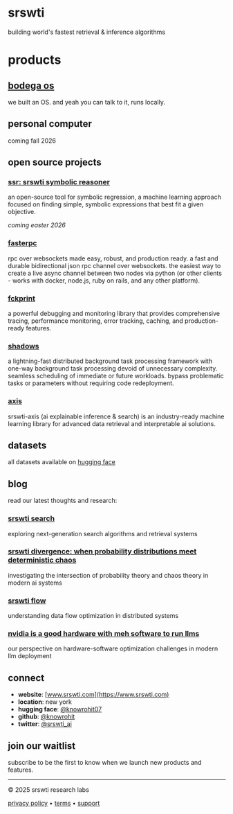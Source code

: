 # srswti

building world's fastest retrieval & inference algorithms

# products

## [bodega os](https://www.srswti.com/bodega)
we built an OS. and yeah you can talk to it, runs locally.  

## personal computer
coming fall 2026



## open source projects

### [ssr: srswti symbolic reasoner](https://www.srswti.com)
an open-source tool for symbolic regression, a machine learning approach focused on finding simple, symbolic expressions that best fit a given objective.

*coming easter 2026*

### [fasterpc](https://www.srswti.com)
rpc over websockets made easy, robust, and production ready. a fast and durable bidirectional json rpc channel over websockets. the easiest way to create a live async channel between two nodes via python (or other clients - works with docker, node.js, ruby on rails, and any other platform).

### [fckprint](https://www.srswti.com)
a powerful debugging and monitoring library that provides comprehensive tracing, performance monitoring, error tracking, caching, and production-ready features.

### [shadows](https://www.srswti.com)
a lightning-fast distributed background task processing framework with one-way background task processing devoid of unnecessary complexity. seamless scheduling of immediate or future workloads. bypass problematic tasks or parameters without requiring code redeployment.

### [axis](https://www.srswti.com)
srswti-axis (ai explainable inference & search) is an industry-ready machine learning library for advanced data retrieval and interpretable ai solutions.

## datasets

all datasets available on [hugging face](https://huggingface.co/knowrohit07)

## blog

read our latest thoughts and research:

### [srswti search](https://www.srswti.com)
exploring next-generation search algorithms and retrieval systems

### [srswti divergence: when probability distributions meet deterministic chaos](https://www.srswti.com)
investigating the intersection of probability theory and chaos theory in modern ai systems

### [srswti flow](https://www.srswti.com)
understanding data flow optimization in distributed systems

### [nvidia is a good hardware with meh software to run llms](https://www.srswti.com)
our perspective on hardware-software optimization challenges in modern llm deployment



## connect

- **website**: [www.srswti.com](https://www.srswti.com)
- **location**: new york
- **hugging face**: [@knowrohit07](https://huggingface.co/knowrohit07)
- **github**: [@knowrohit](https://github.com/knowrohit)
- **twitter**: [@srswti_ai]([https://www.srswti.com](https://x.com/srswti_ai))

## join our waitlist

subscribe to be the first to know when we launch new products and features.

---

© 2025 srswti research labs

[privacy policy](https://www.srswti.com) • [terms](https://www.srswti.com) • [support](https://www.srswti.com)
